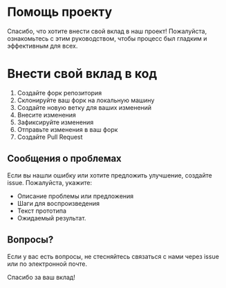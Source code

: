 # Помощь проекту

Спасибо, что хотите внести свой вклад в наш проект! Пожалуйста, ознакомьтесь с этим руководством, чтобы процесс был гладким и эффективным для всех.

# Внести свой вклад в код

1. Создайте форк репозитория
2. Склонируйте ваш форк на локальную машину
3. Создайте новую ветку для ваших изменений
4. Внесите изменения
5. Зафиксируйте изменения
6. Отправьте изменения в ваш форк
7. Создайте Pull Request

## Сообщения о проблемах
Если вы нашли ошибку или хотите предложить улучшение, создайте issue. Пожалуйста, укажите:
- Описание проблемы или предложения
- Шаги для воспроизведения
- Текст прототипа
- Ожидаемый результат.

## Вопросы?
Если у вас есть вопросы, не стесняйтесь связаться с нами через issue или по электронной почте.

Спасибо за ваш вклад!

